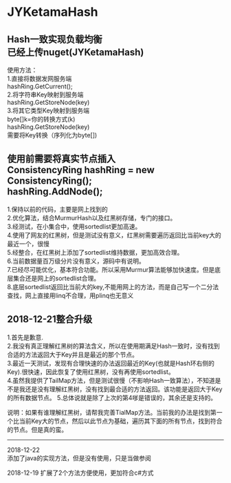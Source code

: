 # JYKetamaHash
Hash一致实现负载均衡  
已经上传nuget(JYKetamaHash)
---------------------------------------------------------------------
使用方法：  
1.直接将数据发网服务端  
   hashRing.GetCurrent();  
2.将字符串Key映射到服务端  
   hashRing.GetStoreNode(key)  
3.将其它类型Key映射到服务端  
   byte[]k=你的转换方式(k)  
   hashRing.GetStoreNode(key)   
   需要将Key转换（序列化为byte[])
  
  使用前需要将真实节点插入  
    ConsistencyRing hashRing = new ConsistencyRing();  
    hashRing.AddNode();  
---------------------------------------------------------------------
1.保持以前的代码，主要是网上找到的  
2.优化算法，结合MurmurHash以及红黑树存储，专门的接口。  
3.经测试，在小集合中，使用sortedlist更加高速。  
4.使用了网友的红黑树，但是测试没有意义，红黑树需要遍历返回比当前key大的最近一个，很慢  
5.经整合，在红黑树上添加了sortedlist维持数据，更加高效合理。  
6.当前数据量百万级分片没有意义，源码中有说明。  
7.已经尽可能优化，基本符合功能。所以采用Murmur算法能够加快速度。但是底层集合还是网上的sortedlist合理。  
8.底层sortedlist返回比当前大的key,不能用网上的方法，而是自己写一个二分法查找，网上直接用linq不合理，用plinq也无意义

 2018-12-21整合升级
 --------------------------------------
1.首先是歉意.  
2.我没有真正理解红黑树的算法含义，所以在使用期满足Hash一致时，没有找到合适的方法返回大于Key并且是最近的那个节点。  
3.最近一天测试，发现有合理快速的办法返回最近的Key(也就是Hash环右侧的Key).很快速，因此恢复了使用红黑树，没有再使用sortedlist。  
4.虽然我提供了TailMap方法，但是测试很慢（不影响Hash一致算法），不知道是不是我还是没有理解红黑树，没有找到最合适的方法返回。该功能是返回大于Key的所有数据节点。
5.总体说就是除了上次的第4嗲是错误的，其余还是支持的。

说明：如果有谁理解红黑树，请帮我完善TialMap方法。当前我的办法是找到第一个比当前Key大的节点，然后以此节点为基础，遍历其下面的所有节点，找到符合的节点。但是真的蛮。

---------------------------------------------
2018-12-22  
添加了java的实现方法，但是没有使用，只是当做参阅

2018-12-19
扩展了2个方法方便使用，更加符合c#方式
